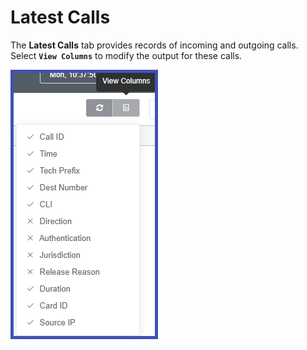 # Latest Calls
The **Latest Calls** tab provides records of incoming and outgoing calls. Select **`View Columns`** to modify the output for these calls. 


![alt text][latestcalls]

[latestcalls]: img/cp-latestcalls.png "Latest Calls"
